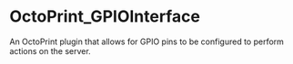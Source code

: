 # OctoPrint_GPIOInterface
An OctoPrint plugin that allows for GPIO pins to be configured to perform actions on the server.

